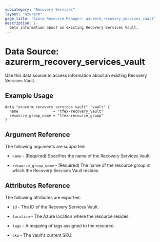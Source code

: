 ```yaml
---
subcategory: "Recovery Services"
layout: "azurerm"
page_title: "Azure Resource Manager: azurerm_recovery_services_vault"
description: |-
  Gets information about an existing Recovery Services Vault.
---
```


# Data Source: azurerm_recovery_services_vault

Use this data source to access information about an existing Recovery Services Vault.

## Example Usage

```hcl
data "azurerm_recovery_services_vault" "vault" {
  name                = "tfex-recovery_vault"
  resource_group_name = "tfex-resource_group"
}
```

## Argument Reference

The following arguments are supported:

* `name` - (Required) Specifies the name of the Recovery Services Vault.

* `resource_group_name` - (Required) The name of the resource group in which the Recovery Services Vault resides.

## Attributes Reference

The following attributes are exported:

* `id` - The ID of the Recovery Services Vault.

* `location` - The Azure location where the resource resides.

* `tags` - A mapping of tags assigned to the resource.

* `sku` - The vault's current SKU.
